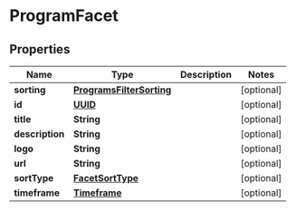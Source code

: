 # ProgramFacet

## Properties
Name | Type | Description | Notes
------------ | ------------- | ------------- | -------------
**sorting** | [**ProgramsFilterSorting**](ProgramsFilterSorting.md) |  |  [optional]
**id** | [**UUID**](UUID.md) |  |  [optional]
**title** | **String** |  |  [optional]
**description** | **String** |  |  [optional]
**logo** | **String** |  |  [optional]
**url** | **String** |  |  [optional]
**sortType** | [**FacetSortType**](FacetSortType.md) |  |  [optional]
**timeframe** | [**Timeframe**](Timeframe.md) |  |  [optional]
